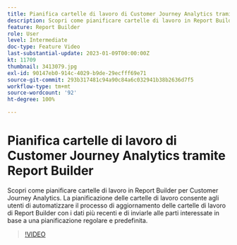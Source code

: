 ```yaml
---
title: Pianifica cartelle di lavoro di Customer Journey Analytics tramite Report Builder
description: Scopri come pianificare cartelle di lavoro in Report Builder per Customer Journey Analytics. La pianificazione delle cartelle di lavoro consente agli utenti di automatizzare il processo di aggiornamento delle cartelle di lavoro di Report Builder con i dati più recenti e di inviarle alle parti interessate in base a una pianificazione regolare e predefinita.
feature: Report Builder
role: User
level: Intermediate
doc-type: Feature Video
last-substantial-update: 2023-01-09T00:00:00Z
kt: 11709
thumbnail: 3413079.jpg
exl-id: 90147eb0-914c-4029-b9de-29ecfff69e71
source-git-commit: 293b317481c94a90c84a6c032941b38b2636d7f5
workflow-type: tm+mt
source-wordcount: '92'
ht-degree: 100%

---
```


# Pianifica cartelle di lavoro di Customer Journey Analytics tramite Report Builder

Scopri come pianificare cartelle di lavoro in Report Builder per Customer Journey Analytics. La pianificazione delle cartelle di lavoro consente agli utenti di automatizzare il processo di aggiornamento delle cartelle di lavoro di Report Builder con i dati più recenti e di inviarle alle parti interessate in base a una pianificazione regolare e predefinita.

>[!VIDEO](https://video.tv.adobe.com/v/3413079/?quality=12&learn=on)
